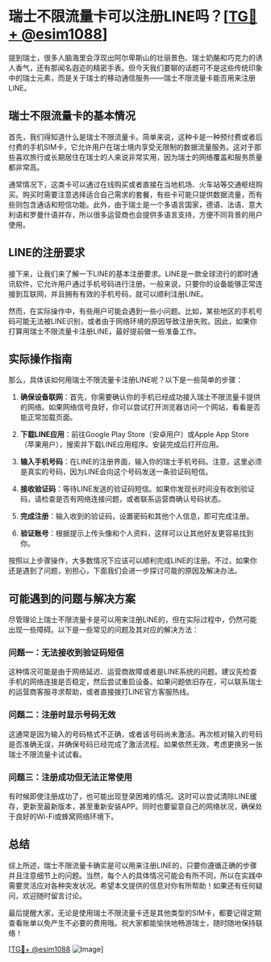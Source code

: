 # 瑞士不限流量卡可以注册LINE吗？[[TG💪+ @esim1088](https://t.me/s/esim1088)]

提到瑞士，很多人脑海里会浮现出阿尔卑斯山的壮丽景色、瑞士奶酪和巧克力的诱人香气，还有那闻名遐迩的精密手表。但今天我们要聊的话题可不是这些传统印象中的瑞士元素，而是关于瑞士的移动通信服务——瑞士不限流量卡能否用来注册LINE。

## 瑞士不限流量卡的基本情况

首先，我们得知道什么是瑞士不限流量卡。简单来说，这种卡是一种预付费或者后付费的手机SIM卡，它允许用户在瑞士境内享受无限制的数据流量服务。这对于那些喜欢旅行或长期居住在瑞士的人来说非常实用，因为瑞士的网络覆盖和服务质量都非常高。

通常情况下，这类卡可以通过在线购买或者直接在当地机场、火车站等交通枢纽购买。购买时需要注意选择适合自己需求的套餐，有些卡可能只提供数据流量，而有些则包含通话和短信功能。此外，由于瑞士是一个多语言国家，德语、法语、意大利语和罗曼什语并存，所以很多运营商也会提供多语言支持，方便不同背景的用户使用。

## LINE的注册要求

接下来，让我们来了解一下LINE的基本注册要求。LINE是一款全球流行的即时通讯软件，它允许用户通过手机号码进行注册。一般来说，只要你的设备能够正常连接到互联网，并且拥有有效的手机号码，就可以顺利注册LINE。

然而，在实际操作中，有些用户可能会遇到一些小问题。比如，某些地区的手机号码可能无法被LINE识别，或者由于网络环境的原因导致注册失败。因此，如果你打算用瑞士不限流量卡注册LINE，最好提前做一些准备工作。

## 实际操作指南

那么，具体该如何用瑞士不限流量卡注册LINE呢？以下是一些简单的步骤：

1. **确保设备联网**：首先，你需要确认你的手机已经成功接入瑞士不限流量卡提供的网络。如果网络信号良好，你可以尝试打开浏览器访问一个网站，看看是否能正常加载页面。

2. **下载LINE应用**：前往Google Play Store（安卓用户）或Apple App Store（苹果用户），搜索并下载LINE应用程序。安装完成后打开应用。

3. **输入手机号码**：在LINE的注册界面，输入你的瑞士手机号码。注意，这里必须是真实的号码，因为LINE会向这个号码发送一条验证码短信。

4. **接收验证码**：等待LINE发送的验证码短信。如果你发现长时间没有收到验证码，请检查是否有网络连接问题，或者联系运营商确认号码状态。

5. **完成注册**：输入收到的验证码，设置密码和其他个人信息，即可完成注册。

6. **验证账号**：根据提示上传头像和个人资料，这样可以让其他好友更容易找到你。

按照以上步骤操作，大多数情况下应该可以顺利完成LINE的注册。不过，如果你还是遇到了问题，别担心，下面我们会进一步探讨可能的原因及解决办法。

## 可能遇到的问题与解决方案

尽管理论上瑞士不限流量卡是可以用来注册LINE的，但在实际过程中，仍然可能出现一些障碍。以下是一些常见的问题及其对应的解决方法：

### 问题一：无法接收到验证码短信

这种情况可能是由于网络延迟、运营商故障或者是LINE系统的问题。建议先检查手机的网络连接是否稳定，然后尝试重启设备。如果问题依旧存在，可以联系瑞士的运营商客服寻求帮助，或者直接拨打LINE官方客服热线。

### 问题二：注册时显示号码无效

这通常是因为输入的号码格式不正确，或者该号码尚未激活。再次核对输入的号码是否准确无误，并确保号码已经完成了激活流程。如果依然无效，考虑更换另一张瑞士不限流量卡试试看。

### 问题三：注册成功但无法正常使用

有时候即使注册成功了，也可能出现登录困难的情况。这时可以尝试清除LINE缓存，更新至最新版本，甚至重新安装APP。同时也要留意自己的网络状况，确保处于良好的Wi-Fi或蜂窝网络环境下。

## 总结

综上所述，瑞士不限流量卡确实是可以用来注册LINE的，只要你遵循正确的步骤并且注意细节上的问题。当然，每个人的具体情况可能会有所不同，所以在实践中需要灵活应对各种突发状况。希望本文提供的信息对你有所帮助！如果还有任何疑问，欢迎随时留言讨论。

最后提醒大家，无论是使用瑞士不限流量卡还是其他类型的SIM卡，都要记得定期查看账单以免产生不必要的费用哦。祝大家都能愉快地畅游瑞士，随时随地保持联络！

[[TG💪+ @esim1088](https://t.me/s/esim1088) ![Image](https://i.postimg.cc/4NQfJmqS/Snipaste-2025-05-13-00-14-12.png)]